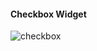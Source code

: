 #### Checkbox Widget
![checkbox](https://user-images.githubusercontent.com/69578414/135119642-0c85fdbe-0913-4eb8-b456-8bd4f5aa2d3d.PNG)
